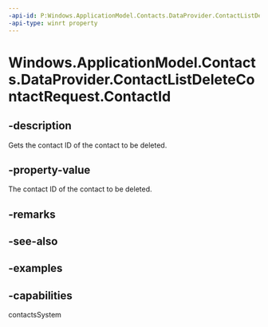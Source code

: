 ```yaml
---
-api-id: P:Windows.ApplicationModel.Contacts.DataProvider.ContactListDeleteContactRequest.ContactId
-api-type: winrt property
---
```


<!-- Property syntax.
public string ContactId { get; }
-->

# Windows.ApplicationModel.Contacts.DataProvider.ContactListDeleteContactRequest.ContactId

## -description
Gets the contact ID of the contact to be deleted.

## -property-value
The contact ID of the contact to be deleted.

## -remarks

## -see-also

## -examples

## -capabilities
contactsSystem
